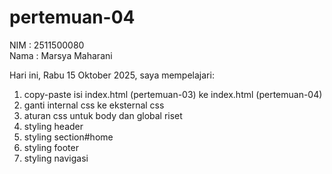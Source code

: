 # pertemuan-04

NIM : 2511500080<br>
Nama : Marsya Maharani<br>

Hari ini, Rabu 15 Oktober 2025, saya mempelajari:
<ol>
<li>copy-paste isi index.html (pertemuan-03) ke index.html (pertemuan-04)</li>
<li>ganti internal css ke eksternal css</li>
<li>aturan css untuk body dan global riset</li>
<li>styling header</li>
<li>styling section#home</li>
<li>styling footer</li>
<li>styling navigasi</li>
</ol>